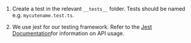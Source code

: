 1. Create a test in the relevant `__tests__` folder.
   Tests should be named e.g. `mycutename.test.ts`.

2. We use jest for our testing framework.
   Refer to the [Jest Documentation](https://jestjs.io/docs/api)for information on API usage.
